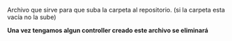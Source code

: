 Archivo que sirve para que suba la carpeta al repositorio. (si la carpeta esta vacía no la sube)

**Una vez tengamos algun controller creado este archivo se eliminará**
